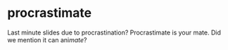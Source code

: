 procrastimate
=============

Last minute slides due to procrastination? Procrastimate is your mate. Did we mention it can ani*mate*?
